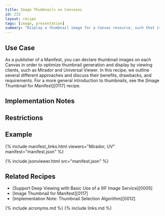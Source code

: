 ```yaml
---
title: Image Thumbnails on Canvases
id: 232
layout: recipe
tags: [image, presentation]
summary: "Display a thumbnail image for a Canvas resource, such that it can be used by clients to represent the object."
---
```


## Use Case

As a publisher of a Manifest, you can declare thumbnail images on each Canvas in order to optimize thumbnail generation and display by viewing clients, such as Mirador and Universal Viewer. In this recipe, we outline several different approaches and discuss their benefits, drawbacks, and requirements. For a more general introduction to thumbnails, see the [Image Thumbnail for Manifest][0117] recipe.

## Implementation Notes

## Restrictions

## Example

{% include manifest_links.html viewers="Mirador, UV" manifest="manifest.json" %}

{% include jsonviewer.html src="manifest.json" %}

## Related Recipes

* [Support Deep Viewing with Basic Use of a IIIF Image Service][0005]
* [Image Thumbnail for Manifest][0117]
* [Implementation Note: Thumbnail Selection Algorithm][0012]

{% include acronyms.md %}
{% include links.md %}
